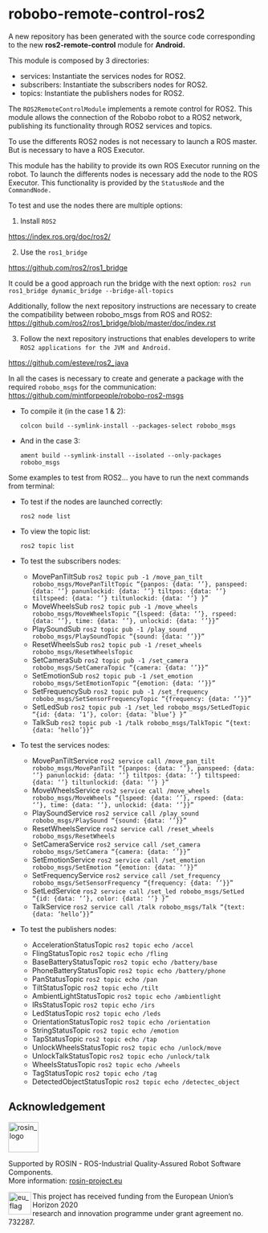 # robobo-remote-control-ros2


A new repository has been generated with the source code corresponding to the new **ros2-remote-control** module for **Android.**

This module is composed by 3 directories:
* services:
Instantiate the services nodes for ROS2.
* subscribers:
Instantiate the subscribers nodes for ROS2.
* topics:
Instantiate the publishers nodes for ROS2.

The ```ROS2RemoteControlModule``` implements a remote control for ROS2.
This module allows the connection of the Robobo robot to a ROS2 network, publishing its functionality through ROS2 services and topics.

To use the differents ROS2 nodes is not necessary to launch a ROS master. But is necessary to have a ROS Executor.

This module has the hability to provide its own ROS Executor running on the robot. To launch the differents nodes is necessary add the node to the ROS Executor. This functionality is provided by the ```StatusNode``` and the ```CommandNode.```

To test and use the nodes there are multiple options:

1. Install  ```ROS2```

  https://index.ros.org/doc/ros2/

2. Use the ```ros1_bridge```

  https://github.com/ros2/ros1_bridge

It could be a good approach run the bridge with the next option:
`ros2 run ros1_bridge dynamic_bridge --bridge-all-topics`

Additionally, follow the next repository instructions are necessary to create the compatibility between robobo_msgs from ROS and ROS2:
https://github.com/ros2/ros1_bridge/blob/master/doc/index.rst

3. Follow the next repository instructions that enables developers to write ```ROS2 applications for the JVM and Android.```

  https://github.com/esteve/ros2_java



In all the cases is necessary to create and generate a package with the required ```robobo_msgs``` for the communication:
https://github.com/mintforpeople/robobo-ros2-msgs

* To compile it (in the case 1 & 2):

  `colcon build --symlink-install --packages-select robobo_msgs `

* And in the case 3:

  `ament build --symlink-install --isolated --only-packages robobo_msgs`


Some examples to test from ROS2... you have to run the next commands from terminal:
* To test if the nodes are launched correctly:

  `ros2 node list`
* To view the topic list:

  `ros2 topic list`
* To test the subscribers nodes:
  - MovePanTiltSub
    `ros2 topic pub -1 /move_pan_tilt robobo_msgs/MovePanTiltTopic “{panpos: {data: ‘’}, panspeed: {data: ‘’} panunlockid: {data: ‘’} tiltpos: {data: ‘’} tiltspeed: {data: ‘’} tiltunlockid: {data: ‘’} }”`
  - MoveWheelsSub
    `ros2 topic pub -1 /move_wheels robobo_msgs/MoveWheelsTopic “{lspeed: {data: ‘’}, rspeed: {data: ‘’}, time: {data: ‘’}, unlockid: {data: ‘’}}”`
  - PlaySoundSub
    `ros2 topic pub -1 /play_sound robobo_msgs/PlaySoundTopic “{sound: {data: ‘’}}”`
  - ResetWheelsSub
    `ros2 topic pub -1 /reset_wheels robobo_msgs/ResetWheelsTopic `
  - SetCameraSub
    `ros2 topic pub -1 /set_camera robobo_msgs/SetCameraTopic “{camera: {data: ‘’}}”`
  - SetEmotionSub
    `ros2 topic pub -1 /set_emotion robobo_msgs/SetEmotionTopic “{emotion: {data: ‘’}}”`
  - SetFrequencySub
    `ros2 topic pub -1 /set_frequency robobo_msgs/SetSensorFrequencyTopic “{frequency: {data: ‘’}}”`
  - SetLedSub
  `ros2 topic pub -1 /set_led robobo_msgs/SetLedTopic “{id: {data: ‘1’}, color: {data: ‘blue’} }”`
  - TalkSub
  `ros2 topic pub -1 /talk robobo_msgs/TalkTopic “{text: {data: ‘hello’}}”`
  
* To test the services nodes:
  - MovePanTiltService
  `ros2 service call /move_pan_tilt robobo_msgs/MovePanTilt “{panpos: {data: ‘’}, panspeed: {data: ‘’} panunlockid: {data: ‘’} tiltpos: {data: ‘’} tiltspeed: {data: ‘’} tiltunlockid: {data: ‘’} }”`
  - MoveWheelsService
  `ros2 service call /move_wheels robobo_msgs/MoveWheels “{lspeed: {data: ‘’}, rspeed: {data: ‘’}, time: {data: ‘’}, unlockid: {data: ‘’}}”`
  - PlaySoundService
  `ros2 service call /play_sound robobo_msgs/PlaySound “{sound: {data: ‘’}}”`
  - ResetWheelsService
  `ros2 service call /reset_wheels robobo_msgs/ResetWheels `
  - SetCameraService
  `ros2 service call /set_camera robobo_msgs/SetCamera “{camera: {data: ‘’}}”`
  - SetEmotionService
  `ros2 service call /set_emotion robobo_msgs/SetEmotion “{emotion: {data: ‘’}}”`
  - SetFrequencyService
  `ros2 service call /set_frequency robobo_msgs/SetSensorFrequency “{frequency: {data: ‘’}}”`
  - SetLedService
  `ros2 service call /set_led robobo_msgs/SetLed “{id: {data: ‘’}, color: {data: ‘’} }”`
  - TalkService
  `ros2 service call /talk robobo_msgs/Talk “{text: {data: ‘hello’}}” `
  
* To test the publishers nodes:
  - AccelerationStatusTopic
  ` ros2 topic echo /accel `
  - FlingStatusTopic
  ` ros2 topic echo /fling `
  - BaseBatteryStatusTopic
  ` ros2 topic echo /battery/base `
  - PhoneBatteryStatusTopic
  ` ros2 topic echo /battery/phone `
  - PanStatusTopic
  ` ros2 topic echo /pan `
  - TiltStatusTopic
  ` ros2 topic echo /tilt `
  - AmbientLightStatusTopic
  ` ros2 topic echo /ambientlight `
  - IRsStatusTopic
  ` ros2 topic echo /irs `
  - LedStatusTopic
  ` ros2 topic echo /leds `
  - OrientationStatusTopic
  ` ros2 topic echo /orientation `
  - StringStatusTopic
  ` ros2 topic echo /emotion `
  - TapStatusTopic
  ` ros2 topic echo /tap `
  - UnlockWheelsStatusTopic
  ` ros2 topic echo /unlock/move `
  - UnlockTalkStatusTopic
  ` ros2 topic echo /unlock/talk `
  - WheelsStatusTopic
  ` ros2 topic echo /wheels `
  - TagStatusTopic
  ` ros2 topic echo /tag `
  - DetectedObjectStatusTopic
  ` ros2 topic echo /detectec_object `


## Acknowledgement
<!--
    ROSIN acknowledgement from the ROSIN press kit
    @ https://github.com/rosin-project/press_kit
-->

<a href="http://rosin-project.eu">
  <img src="http://rosin-project.eu/wp-content/uploads/rosin_ack_logo_wide.png"
       alt="rosin_logo" height="60" >
</a>

Supported by ROSIN - ROS-Industrial Quality-Assured Robot Software Components.  
More information: <a href="http://rosin-project.eu">rosin-project.eu</a>

<img src="http://rosin-project.eu/wp-content/uploads/rosin_eu_flag.jpg"
     alt="eu_flag" height="45" align="left" >  

This project has received funding from the European Union’s Horizon 2020  
research and innovation programme under grant agreement no. 732287.
